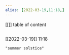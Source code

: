 ```yaml
---
alias: [2022-03-19,11:18,]
---
```

[[]]
table of content
```toc
```

[[2022-03-19]] 11:18

```query
"summer solstice"
```